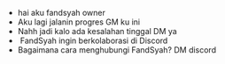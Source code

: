 - hai aku fandsyah owner
- Aku lagi jalanin progres GM ku ini
- Nahh jadi kalo ada kesalahan tinggal DM ya
- ️ FandSyah ingin berkolaborasi di Discord
- Bagaimana cara menghubungi FandSyah? DM discord

<!---
FandSyah/FandSyah adalah repositori khusus karena `README.md` 
